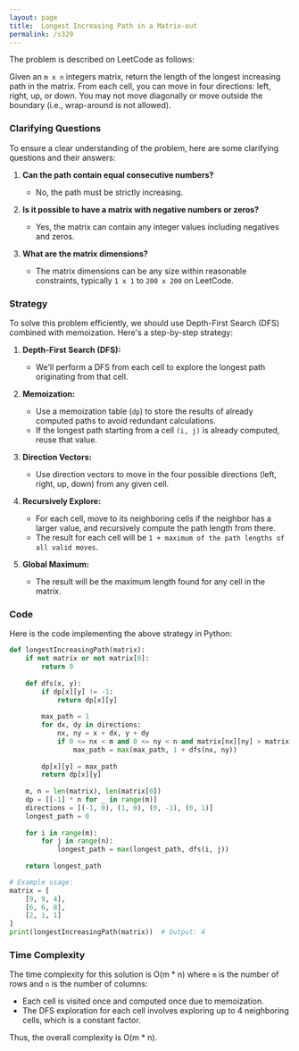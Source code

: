 ```yaml
---
layout: page
title:  Longest Increasing Path in a Matrix-out
permalink: /s329
---
```


The problem is described on LeetCode as follows:

Given an `m x n` integers matrix, return the length of the longest increasing path in the matrix. From each cell, you can move in four directions: left, right, up, or down. You may not move diagonally or move outside the boundary (i.e., wrap-around is not allowed).

### Clarifying Questions

To ensure a clear understanding of the problem, here are some clarifying questions and their answers:

1. **Can the path contain equal consecutive numbers?**
   - No, the path must be strictly increasing.

2. **Is it possible to have a matrix with negative numbers or zeros?**
   - Yes, the matrix can contain any integer values including negatives and zeros.

3. **What are the matrix dimensions?**
   - The matrix dimensions can be any size within reasonable constraints, typically `1 x 1` to `200 x 200` on LeetCode.

### Strategy

To solve this problem efficiently, we should use Depth-First Search (DFS) combined with memoization. Here's a step-by-step strategy:

1. **Depth-First Search (DFS):** 
   - We'll perform a DFS from each cell to explore the longest path originating from that cell. 

2. **Memoization:**
   - Use a memoization table (`dp`) to store the results of already computed paths to avoid redundant calculations. 
   - If the longest path starting from a cell `(i, j)` is already computed, reuse that value.

3. **Direction Vectors:**
   - Use direction vectors to move in the four possible directions (left, right, up, down) from any given cell.

4. **Recursively Explore:**
   - For each cell, move to its neighboring cells if the neighbor has a larger value, and recursively compute the path length from there.
   - The result for each cell will be `1 + maximum of the path lengths of all valid moves`.

5. **Global Maximum:**
   - The result will be the maximum length found for any cell in the matrix.

### Code

Here is the code implementing the above strategy in Python:

```python
def longestIncreasingPath(matrix):
    if not matrix or not matrix[0]:
        return 0
    
    def dfs(x, y):
        if dp[x][y] != -1:
            return dp[x][y]
        
        max_path = 1
        for dx, dy in directions:
            nx, ny = x + dx, y + dy
            if 0 <= nx < m and 0 <= ny < n and matrix[nx][ny] > matrix[x][y]:
                max_path = max(max_path, 1 + dfs(nx, ny))
        
        dp[x][y] = max_path
        return dp[x][y]
    
    m, n = len(matrix), len(matrix[0])
    dp = [[-1] * n for _ in range(m)]
    directions = [(-1, 0), (1, 0), (0, -1), (0, 1)]
    longest_path = 0
    
    for i in range(m):
        for j in range(n):
            longest_path = max(longest_path, dfs(i, j))
    
    return longest_path

# Example usage:
matrix = [
    [9, 9, 4],
    [6, 6, 8],
    [2, 1, 1]
]
print(longestIncreasingPath(matrix))  # Output: 4
```

### Time Complexity

The time complexity for this solution is O(m * n) where `m` is the number of rows and `n` is the number of columns:
- Each cell is visited once and computed once due to memoization.
- The DFS exploration for each cell involves exploring up to 4 neighboring cells, which is a constant factor.

Thus, the overall complexity is O(m * n).